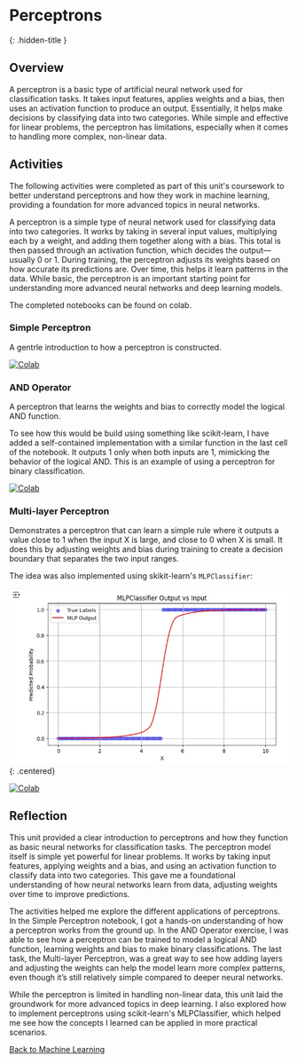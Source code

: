 # Perceptrons
{: .hidden-title }

## Overview

A perceptron is a basic type of artificial neural network used for classification tasks. It takes input features, applies weights and a bias, then uses an activation function to produce an output. Essentially, it helps make decisions by classifying data into two categories. While simple and effective for linear problems, the perceptron has limitations, especially when it comes to handling more complex, non-linear data. 

## Activities
The following activities were completed as part of this unit's coursework to better understand perceptrons and how they work in machine learning, providing a foundation for more advanced topics in neural networks.

A perceptron is a simple type of neural network used for classifying data into two categories. It works by taking in several input values, multiplying each by a weight, and adding them together along with a bias. This total is then passed through an activation function, which decides the output—usually 0 or 1. During training, the perceptron adjusts its weights based on how accurate its predictions are. Over time, this helps it learn patterns in the data. While basic, the perceptron is an important starting point for understanding more advanced neural networks and deep learning models.

The completed notebooks can be found on colab.

### Simple Perceptron

A gentrle introduction to how a perceptron is constructed. 

[![Colab](https://colab.research.google.com/assets/colab-badge.svg)](https://colab.research.google.com/github/jaco-uoeo/ml-artefact/blob/main/Unit07/Ex1%20simple_perceptron.ipynb)

### AND Operator

A perceptron that learns the weights and bias to correctly model the logical AND function.

To see how this would be build using something like scikit-learn, I have added a self-contained implementation with a similar function in the last cell of the notebook. It outputs 1 only when both inputs are 1, mimicking the behavior of the logical AND. This is an example of using a perceptron for binary classification.

[![Colab](https://colab.research.google.com/assets/colab-badge.svg)](https://colab.research.google.com/github/jaco-uoeo/ml-artefact/blob/main/Unit07/Ex2%20perceptron_AND_operator.ipynb)

### Multi-layer Perceptron

Demonstrates a perceptron that can learn a simple rule where it outputs a value close to 1 when the input X is large, and close to 0 when X is small. It does this by adjusting weights and bias during training to create a decision boundary that separates the two input ranges.

The idea was also implemented using skikit-learn's ```MLPClassifier```:

![sigmoid-like](sigmoid_like.jpg)
{: .centered}

[![Colab](https://colab.research.google.com/assets/colab-badge.svg)](https://colab.research.google.com/github/jaco-uoeo/jaco-uoeo.github.io/blob/main/machine_learning/unit07/artefacts/Ex3%20multi-layer%20Perceptron.ipynb)

## Reflection

This unit provided a clear introduction to perceptrons and how they function as basic neural networks for classification tasks. The perceptron model itself is simple yet powerful for linear problems. It works by taking input features, applying weights and a bias, and using an activation function to classify data into two categories. This gave me a foundational understanding of how neural networks learn from data, adjusting weights over time to improve predictions.

The activities helped me explore the different applications of perceptrons. In the Simple Perceptron notebook, I got a hands-on understanding of how a perceptron works from the ground up. In the AND Operator exercise, I was able to see how a perceptron can be trained to model a logical AND function, learning weights and bias to make binary classifications. The last task, the Multi-layer Perceptron, was a great way to see how adding layers and adjusting the weights can help the model learn more complex patterns, even though it’s still relatively simple compared to deeper neural networks.

While the perceptron is limited in handling non-linear data, this unit laid the groundwork for more advanced topics in deep learning. I also explored how to implement perceptrons using scikit-learn's MLPClassifier, which helped me see how the concepts I learned can be applied in more practical scenarios.


[Back to Machine Learning](/machine_learning/)